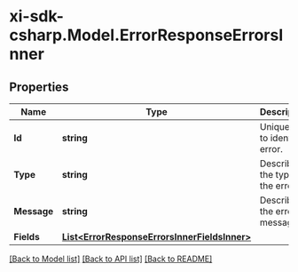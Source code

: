 # xi-sdk-csharp.Model.ErrorResponseErrorsInner

## Properties

Name | Type | Description | Notes
------------ | ------------- | ------------- | -------------
**Id** | **string** | Unique Id to identify error. | [optional] 
**Type** | **string** | Describes the type of the error. | [optional] 
**Message** | **string** | Describes the error message. | [optional] 
**Fields** | [**List&lt;ErrorResponseErrorsInnerFieldsInner&gt;**](ErrorResponseErrorsInnerFieldsInner.md) |  | [optional] 

[[Back to Model list]](../README.md#documentation-for-models) [[Back to API list]](../README.md#documentation-for-api-endpoints) [[Back to README]](../README.md)

